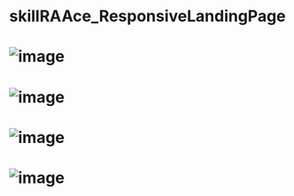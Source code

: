 # skillRAAce_ResponsiveLandingPage
# ![image](https://github.com/shivkumar44/skillRAAce_ResponsiveLandingPage/assets/123741836/bf6a1a67-915b-402b-a6f1-2c37fbd03c4d)
# ![image](https://github.com/shivkumar44/skillRAAce_ResponsiveLandingPage/assets/123741836/0ddcae4a-acd5-4594-b251-fec1f9f3c822)
# ![image](https://github.com/shivkumar44/skillRAAce_ResponsiveLandingPage/assets/123741836/13fb4539-1b71-4b08-a2cd-e9a72f1f605d)
# ![image](https://github.com/shivkumar44/skillRAAce_ResponsiveLandingPage/assets/123741836/ec65b5f8-3a92-440e-8dbb-56e3936d798f)

